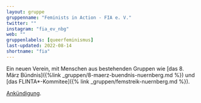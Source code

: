 ```yaml
---
layout: gruppe
gruppenname: "Feminists in Action - FIA e. V."
twitter: ""
instagram: "fia_ev_nbg"
web: ""
gruppenlabels: [queerfeminismus]
last-updated: 2022-08-14
shortname: "fia"
---
```


Ein neuen Verein, mit Menschen aus bestehenden Gruppen wie [das 8. März Bündnis]({%link _gruppen/8-maerz-buendnis-nuernberg.md %}) und [das FLINTA\*-Kommitee]({% link _gruppen/femstreik-nuernberg.md %}).

[Ankündigung](http://www.radio-z.net/de/programmkalender/gesellschaft-beitraege/politik-beitraege/topic/400587-feminist-in-action-e-v-nuernberg-stellt-sich-vor.html).
